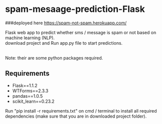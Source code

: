 # spam-mesaage-prediction-Flask
###deployed here https://spam-not-spam.herokuapp.com/

Flask web app to predict whether sms / message is spam or not based on machine learning (NLP). <br>
download project and 
Run app.py file to start predictions. <br>
<br>


Note: their are some python packages required. 
<h2>Requirements</h2>
<ul>
<li>Flask==1.1.2</li>
<li>WTForms==2.3.3</li>
<li>pandas==1.0.5</li>
<li>scikit_learn==0.23.2
</li>
</ul>

Run "pip install -r requirements.txt" on cmd / terminal to install all required dependencies (make sure that you are in downloaded project folder).
